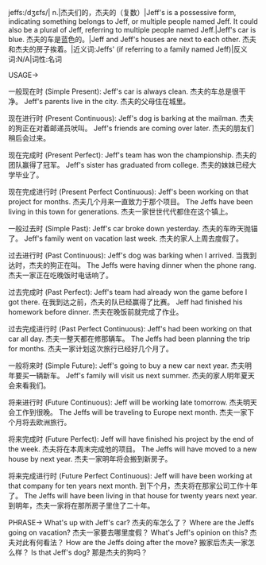 jeffs:/dʒɛfs/| n.|杰夫们的，杰夫的（复数）|Jeff's is a possessive form, indicating something belongs to Jeff, or multiple people named Jeff.  It could also be a plural of Jeff, referring to multiple people named Jeff.|Jeff's car is blue. 杰夫的车是蓝色的。|Jeff and Jeff's houses are next to each other. 杰夫和杰夫的房子挨着。|近义词:Jeffs' (if referring to a family named Jeff)|反义词:N/A|词性:名词

USAGE->

一般现在时 (Simple Present):
Jeff's car is always clean. 杰夫的车总是很干净。
Jeff's parents live in the city. 杰夫的父母住在城里。

现在进行时 (Present Continuous):
Jeff's dog is barking at the mailman. 杰夫的狗正在对着邮递员吠叫。
Jeff's friends are coming over later. 杰夫的朋友们稍后会过来。

现在完成时 (Present Perfect):
Jeff's team has won the championship. 杰夫的团队赢得了冠军。
Jeff's sister has graduated from college. 杰夫的妹妹已经大学毕业了。

现在完成进行时 (Present Perfect Continuous):
Jeff's been working on that project for months. 杰夫几个月来一直致力于那个项目。
The Jeffs have been living in this town for generations.  杰夫一家世世代代都住在这个镇上。


一般过去时 (Simple Past):
Jeff's car broke down yesterday. 杰夫的车昨天抛锚了。
Jeff's family went on vacation last week. 杰夫的家人上周去度假了。

过去进行时 (Past Continuous):
Jeff's dog was barking when I arrived. 当我到达时，杰夫的狗正在叫。
The Jeffs were having dinner when the phone rang. 杰夫一家正在吃晚饭时电话响了。

过去完成时 (Past Perfect):
Jeff's team had already won the game before I got there. 在我到达之前，杰夫的队已经赢得了比赛。
Jeff had finished his homework before dinner. 杰夫在晚饭前就完成了作业。

过去完成进行时 (Past Perfect Continuous):
Jeff's had been working on that car all day. 杰夫一整天都在修那辆车。
The Jeffs had been planning the trip for months. 杰夫一家计划这次旅行已经好几个月了。


一般将来时 (Simple Future):
Jeff's going to buy a new car next year. 杰夫明年要买一辆新车。
Jeff's family will visit us next summer. 杰夫的家人明年夏天会来看我们。

将来进行时 (Future Continuous):
Jeff will be working late tomorrow. 杰夫明天会工作到很晚。
The Jeffs will be traveling to Europe next month. 杰夫一家下个月将去欧洲旅行。

将来完成时 (Future Perfect):
Jeff will have finished his project by the end of the week. 杰夫将在本周末完成他的项目。
The Jeffs will have moved to a new house by next year. 杰夫一家明年将会搬到新房子。

将来完成进行时 (Future Perfect Continuous):
Jeff will have been working at that company for ten years next month. 到下个月，杰夫将在那家公司工作十年了。
The Jeffs will have been living in that house for twenty years next year. 到明年，杰夫一家将在那所房子里住了二十年。


PHRASE->
What's up with Jeff's car? 杰夫的车怎么了？
Where are the Jeffs going on vacation? 杰夫一家要去哪里度假？
What's Jeff's opinion on this? 杰夫对此有何看法？
How are the Jeffs doing after the move? 搬家后杰夫一家怎么样？
Is that Jeff's dog? 那是杰夫的狗吗？
